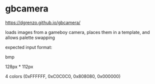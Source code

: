 # gbcamera

https://dgrenzo.github.io/gbcamera/

loads images from a gameboy camera, places them in a template, and allows palette swapping

expected input format:

bmp

128px * 112px 

4 colors (0xFFFFFF, 0xC0C0C0, 0x808080, 0x000000)

